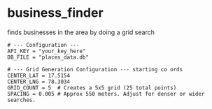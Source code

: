 # business_finder
finds businesses in the area by doing a grid search
```
# --- Configuration ---
API_KEY = "your_key_here" 
DB_FILE = "places_data.db"
```

```
# --- Grid Generation Configuration --- starting co ords
CENTER_LAT = 17.5154 
CENTER_LNG = 78.3034
GRID_COUNT = 5  # Creates a 5x5 grid (25 total points)
SPACING = 0.005 # Approx 550 meters. Adjust for denser or wider searches.
```
